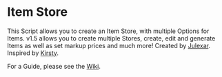 # Item Store

This Script allows you to create an Item Store, with multiple Options for Items.
v1.5 allows you to create multiple Stores, create, edit and generate Items as well as set markup prices and much more!
Created by [Julexar](https://app.roll20.net/users/9989180/julexar).
Inspired by [Kirsty](https://app.roll20.net/users/1165285/kirsty).

For a Guide, please see the [Wiki](https://github.com/Julexar/magicstore-dnd/wiki).
